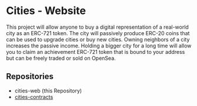 # Cities - Website
This project will allow anyone to buy a digital representation of a real-world city as an ERC-721 token. The city will passively produce ERC-20 coins that can be used to upgrade cities or buy new cities. Owning neighbors of a city increases the passive income. Holding a bigger city for a long time will allow you to claim an achievement ERC-721 token that is bound to your address but can be freely traded or sold on OpenSea.

## Repositories

- cities-web (this Repository)
- [cities-contracts](https://github.com/DragonDev1906/cities-contracts)
